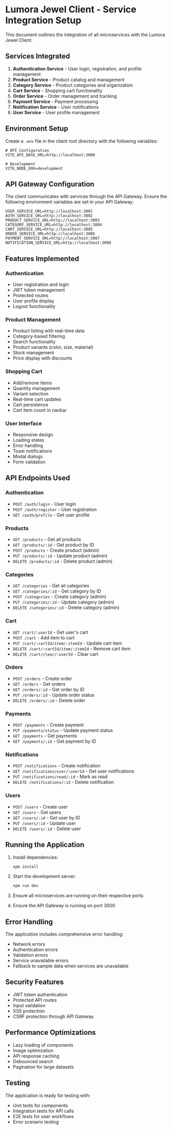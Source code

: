 # Lumora Jewel Client - Service Integration Setup

This document outlines the integration of all microservices with the Lumora Jewel Client.

## Services Integrated

1. **Authentication Service** - User login, registration, and profile management
2. **Product Service** - Product catalog and management
3. **Category Service** - Product categories and organization
4. **Cart Service** - Shopping cart functionality
5. **Order Service** - Order management and tracking
6. **Payment Service** - Payment processing
7. **Notification Service** - User notifications
8. **User Service** - User profile management

## Environment Setup

Create a `.env` file in the client root directory with the following variables:

```env
# API Configuration
VITE_API_BASE_URL=http://localhost:3000

# Development
VITE_NODE_ENV=development
```

## API Gateway Configuration

The client communicates with services through the API Gateway. Ensure the following environment variables are set in your API Gateway:

```env
USER_SERVICE_URL=http://localhost:3001
AUTH_SERVICE_URL=http://localhost:3002
PRODUCT_SERVICE_URL=http://localhost:3003
CATEGORY_SERVICE_URL=http://localhost:3004
CART_SERVICE_URL=http://localhost:3005
ORDER_SERVICE_URL=http://localhost:3006
PAYMENT_SERVICE_URL=http://localhost:3007
NOTIFICATION_SERVICE_URL=http://localhost:3008
```

## Features Implemented

### Authentication
- User registration and login
- JWT token management
- Protected routes
- User profile display
- Logout functionality

### Product Management
- Product listing with real-time data
- Category-based filtering
- Search functionality
- Product variants (color, size, material)
- Stock management
- Price display with discounts

### Shopping Cart
- Add/remove items
- Quantity management
- Variant selection
- Real-time cart updates
- Cart persistence
- Cart item count in navbar

### User Interface
- Responsive design
- Loading states
- Error handling
- Toast notifications
- Modal dialogs
- Form validation

## API Endpoints Used

### Authentication
- `POST /auth/login` - User login
- `POST /auth/register` - User registration
- `GET /auth/profile` - Get user profile

### Products
- `GET /products` - Get all products
- `GET /products/:id` - Get product by ID
- `POST /products` - Create product (admin)
- `PUT /products/:id` - Update product (admin)
- `DELETE /products/:id` - Delete product (admin)

### Categories
- `GET /categories` - Get all categories
- `GET /categories/:id` - Get category by ID
- `POST /categories` - Create category (admin)
- `PUT /categories/:id` - Update category (admin)
- `DELETE /categories/:id` - Delete category (admin)

### Cart
- `GET /cart/:userId` - Get user's cart
- `POST /cart` - Add item to cart
- `PUT /cart/:cartId/item/:itemId` - Update cart item
- `DELETE /cart/:cartId/item/:itemId` - Remove cart item
- `DELETE /cart/clear/:userId` - Clear cart

### Orders
- `POST /orders` - Create order
- `GET /orders` - Get orders
- `GET /orders/:id` - Get order by ID
- `PUT /orders/:id` - Update order status
- `DELETE /orders/:id` - Delete order

### Payments
- `POST /payments` - Create payment
- `PUT /payments/status` - Update payment status
- `GET /payments` - Get payments
- `GET /payments/:id` - Get payment by ID

### Notifications
- `POST /notifications` - Create notification
- `GET /notifications/user/:userId` - Get user notifications
- `PUT /notifications/read/:id` - Mark as read
- `DELETE /notifications/:id` - Delete notification

### Users
- `POST /users` - Create user
- `GET /users` - Get users
- `GET /users/:id` - Get user by ID
- `PUT /users/:id` - Update user
- `DELETE /users/:id` - Delete user

## Running the Application

1. Install dependencies:
   ```bash
   npm install
   ```

2. Start the development server:
   ```bash
   npm run dev
   ```

3. Ensure all microservices are running on their respective ports

4. Ensure the API Gateway is running on port 3000

## Error Handling

The application includes comprehensive error handling:
- Network errors
- Authentication errors
- Validation errors
- Service unavailable errors
- Fallback to sample data when services are unavailable

## Security Features

- JWT token authentication
- Protected API routes
- Input validation
- XSS protection
- CSRF protection through API Gateway

## Performance Optimizations

- Lazy loading of components
- Image optimization
- API response caching
- Debounced search
- Pagination for large datasets

## Testing

The application is ready for testing with:
- Unit tests for components
- Integration tests for API calls
- E2E tests for user workflows
- Error scenario testing




